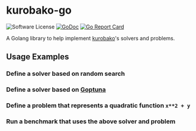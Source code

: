 kurobako-go
===========

![Software License](https://img.shields.io/badge/license-MIT-brightgreen.svg?style=flat-square)
[![GoDoc](https://godoc.org/github.com/sile/kurobako-go?status.svg)](https://godoc.org/github.com/sile/kurobako-go)
[![Go Report Card](https://goreportcard.com/badge/github.com/sile/kurobako-go)](https://goreportcard.com/report/github.com/sile/kurobako-go)


A Golang library to help implement [kurobako]'s solvers and problems.

[kurobako]: https://github.com/sile/kurobako


Usage Examples
--------------

### Define a solver based on random search

### Define a solver based on [Goptuna]

[Goptuna]: https://github.com/c-bata/goptuna

### Define a problem that represents a quadratic function `x**2 + y`


### Run a benchmark that uses the above solver and problem
